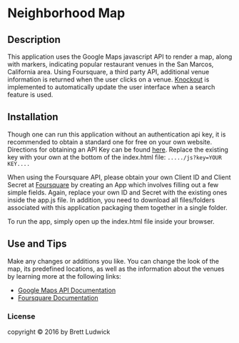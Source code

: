 # Neighborhood Map

## Description
This application uses the Google Maps javascript API to render a map, along with markers, indicating popular restaurant venues in the San Marcos, California area.  Using Foursquare, a third party API, additional venue information is returned when the user clicks on a venue.  [Knockout](http://knockoutjs.com/documentation/introduction.html) is implemented to automatically update the user interface when a search feature is used.

## Installation
Though one can run this application without an authentication api key, it is recommended to obtain a standard one for free on your own website. Directions for obtaining an API Key can be found [here](https://developers.google.com/maps/documentation/javascript/get-api-key).  Replace the existing key with your own at the bottom of the index.html file: ```...../js?key=YOUR KEY....```

When using the Foursquare API, please obtain your own Client ID and Client Secret at [Foursquare](https://foursquare.com/developers/app) by creating an App which involves filling out a few simple fields. Again, replace your own ID and Secret with the existing ones inside the app.js file.  In addition, you need to download all files/folders associated with this application packaging them together in a single folder.

To run the app, simply open up the index.html file inside your browser.

## Use and Tips
Make any changes or additions you like.  You can change the look of the map, its predefined locations, as well as the information about the venues by learning more at the following links:
* [Google Maps API Documentation](https://developers.google.com/maps/documentation/javascript/)
* [Foursquare Documentation](https://developer.foursquare.com/start)

### License
copyright &copy; 2016 by Brett Ludwick
